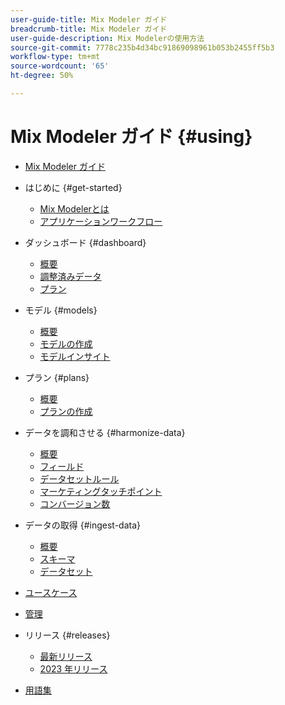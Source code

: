 ```yaml
---
user-guide-title: Mix Modeler ガイド
breadcrumb-title: Mix Modeler ガイド
user-guide-description: Mix Modelerの使用方法
source-git-commit: 7778c235b4d34bc91869098961b053b2455ff5b3
workflow-type: tm+mt
source-wordcount: '65'
ht-degree: 50%

---
```



# Mix Modeler ガイド {#using}

+ [Mix Modeler ガイド](overview.md)

+ はじめに {#get-started}
   + [Mix Modelerとは](get-started/about.md)
   + [アプリケーションワークフロー](get-started/workflow.md)

+ ダッシュボード {#dashboard}
   + [概要](dashboard/overview.md)
   + [調整済みデータ](dashboard/harmonized-data.md)
   + [プラン](dashboard/plans.md)

+ モデル {#models}
   + [概要](models/overview.md)
   + [モデルの作成](models/create.md)
   + [モデルインサイト](models/insights.md)

+ プラン {#plans}
   + [概要](plans/overview.md)
   + [プランの作成](plans/create.md)

+ データを調和させる {#harmonize-data}
   + [概要](harmonize-data/overview.md)
   + [フィールド](harmonize-data/fields.md)
   + [データセットルール](harmonize-data/dataset-rules.md)
   + [マーケティングタッチポイント](harmonize-data/marketing-touchpoints.md)
   + [コンバージョン数](harmonize-data/conversions.md)

+ データの取得 {#ingest-data}
   + [概要](ingest-data/overview.md)
   + [スキーマ](ingest-data/schemas.md)
   + [データセット](ingest-data/datasets.md)

+ [ユースケース](use-cases.md)

+ [管理](administration.md)

+ リリース {#releases}
   + [最新リリース](releases/latest.md)
   + [2023 年リリース](releases/2023.md)

+ [用語集](glossary.md)


